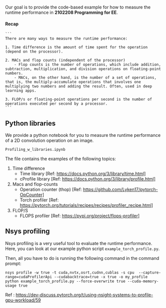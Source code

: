 
Our goal is to provide the code-based example for how to measure the runtime performance in **2102208 Programming for EE**.

#### Recap

    ```
    There are many ways to measure the runtime performance: 

    1. Time difference is the amount of time spent for the operation (depend on the processor).

    2. MACs and flop counts (independent of the processor)
        - Flop counts is the number of operations, which include addition, subtraction, multiplication, and division operations on floating-point numbers.  
        - MACs, on the other hand, is the number of a set of operations, that is, the multiply-accumulate operations that involves one multiplying two numbers and adding the result. Often, used in deep learning apps. 
    
    3. FLOP/s or floating-point operations per second is the number of operations executed per second by a processor.   
    ```

  
## Python libraries 

We provide a python notebook for you to measure the runtime performance of a 2D convolution operation on an image.

```
Profiling_w_libraries.ipynb
``` 

The file contains the examples of the following topics:

1. Time difference
    - Time library [Ref: https://docs.python.org/3/library/time.html]
    - cProfile library [Ref: https://docs.python.org/3/library/profile.html]
2. Macs and flop-counts 
    - Operation counter (thop) [Ref: https://github.com/Lyken17/pytorch-OpCounter]
    - Torch profiler [Ref: https://pytorch.org/tutorials/recipes/recipes/profiler_recipe.html]
3. FLOP/S 
    - FLOPS profiler [Ref: https://pypi.org/project/flops-profiler]

## Nsys profiling

Nsys profiling is a very useful tool to evaluate the runtime performance. Here, you can look at our example python script `example_torch_profile.py`. 

Then, all you have to do is running the following command in the command prompt:

```
nsys profile -w true -t cuda,nvtx,osrt,cudnn,cublas -s cpu  --capture-range=cudaProfilerApi --cudabacktrace=true -x true -o my_profile python example_torch_profile.py --force-overwrite true --cuda-memory-usage true
```

Ref : https://dev-discuss.pytorch.org/t/using-nsight-systems-to-profile-gpu-workload/59 
 